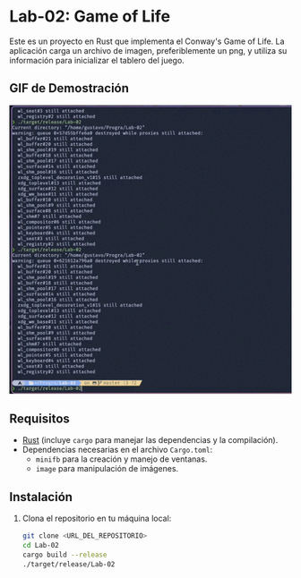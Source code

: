 # Lab-02: Game of Life

Este es un proyecto en Rust que implementa el Conway's Game of Life. La aplicación carga un archivo de imagen, preferiblemente un png, y utiliza su información para inicializar el tablero del juego.

## GIF de Demostración

![Demostración del juego](./Lain.gif)

## Requisitos

- [Rust](https://www.rust-lang.org/) (incluye `cargo` para manejar las dependencias y la compilación).
- Dependencias necesarias en el archivo `Cargo.toml`:
  - `minifb` para la creación y manejo de ventanas.
  - `image` para manipulación de imágenes.

## Instalación

1. Clona el repositorio en tu máquina local:
   ```bash
   git clone <URL_DEL_REPOSITORIO>
   cd Lab-02
   cargo build --release
   ./target/release/Lab-02
